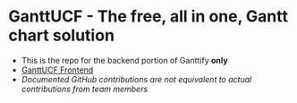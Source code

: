 
# GanttUCF - The free, all in one, Gantt chart solution
- This is the repo for the backend portion of Ganttify **only**
- [GanttUCF Frontend](https://github.com/ClutchOttoman/Ganttify-Frontend-UCF_SD)
- *Documented GitHub contributions are not equivalent to actual contributions from team members*
